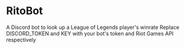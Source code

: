 # RitoBot
A Discord bot to look up a League of Legends player's winrate
Replace DISCORD_TOKEN and KEY with your bot's token and Riot Games API respectively
